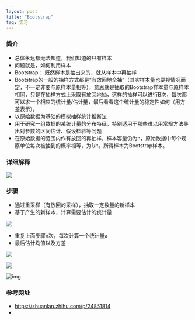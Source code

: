 ```yaml
---
layout: post
title: "Bootstrap"
tag: 实习
---
```


### 简介

- 总体永远都无法知道，我们知道的只有样本
- 问题就是，如何利用样本
- Bootstrap： 既然样本是抽出来的，就从样本中再抽样
- Bootstrap的一般的抽样方式都是“有放回地全抽”（其实样本量也要视情况而定，不一定非要与原样本量相等），意思就是抽取的Bootstrap样本量与原样本相同，只是在抽样方式上采取有放回地抽，这样的抽样可以进行B次，每次都可以求一个相应的统计量/估计量，最后看看这个统计量的稳定性如何（用方差表示）。
- 以原始数据为基础的模拟抽样统计推断法
- 用于研究一组数据的某统计量的分布特征，特别适用于那些难以用常规方法导出对参数的区间估计、假设检验等问题
- 在原始数据的范围内作有放回的再抽样，样本容量仍为n，原始数据中每个观察单位每次被抽到的概率相等，为1/n。所得样本为Bootstrap样本。

### 详细解释

![](https://ws1.sinaimg.cn/large/e93305edgy1fyc7crfu1rj20g60e7wgm.jpg)

### 步骤

- 通过重采样（有放回的采样），抽取一定数量的新样本
- 基于产生的新样本，计算需要估计的统计量

![](https://ws1.sinaimg.cn/large/e93305edgy1fyc7q156qnj20fx01l0sr.jpg)

- 重复上面步骤n次，每次计算一个统计量a
- 最后估计均值以及方差

![](https://ws1.sinaimg.cn/large/e93305edgy1fyc7sw5y8gj20b905vweo.jpg)

![](https://ws1.sinaimg.cn/large/e93305edgy1fyc7vorthkj20fz087t9f.jpg)





![img](https://pic4.zhimg.com/80/v2-f2b47f4339db21da24d46b1091778a47_hd.png)











### 参考网址

- <https://zhuanlan.zhihu.com/p/24851814>
- 